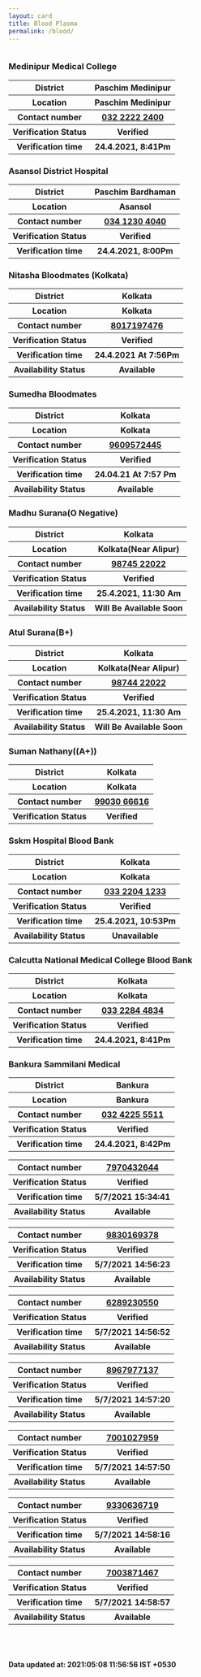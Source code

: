 ```yaml
---
layout: card
title: Blood Plasma
permalink: /blood/
---
```

<div class="row">
	<div class="column">
<div class="card">
<h3>Medinipur Medical College</h3>

<div class="info"><table>
<tr><th>District</th><th>Paschim Medinipur</th></tr>
<tr><th>Location</th><th>Paschim Medinipur</th></tr>
<tr><th>Contact number </th><th><a href="tel:032 2222 2400">032 2222 2400</a></th></tr>
<tr><th>Verification  Status</th><th>Verified</th></tr>
<tr><th>Verification time</th><th> 24.4.2021, 8:41Pm</th></tr>
</table></div></div>
<div class="card">
<h3>Asansol District Hospital</h3>

<div class="info"><table>
<tr><th>District</th><th>Paschim Bardhaman</th></tr>
<tr><th>Location</th><th>Asansol</th></tr>
<tr><th>Contact number </th><th><a href="tel:034 1230 4040">034 1230 4040</a></th></tr>
<tr><th>Verification  Status</th><th>Verified</th></tr>
<tr><th>Verification time</th><th>24.4.2021, 8:00Pm</th></tr>
</table></div></div>
<div class="card">
<h3>Nitasha Bloodmates (Kolkata)</h3>

<div class="info"><table>
<tr><th>District</th><th>Kolkata</th></tr>
<tr><th>Location</th><th>Kolkata </th></tr>
<tr><th>Contact number </th><th><a href="tel:8017197476">8017197476</a></th></tr>
<tr><th>Verification  Status</th><th>Verified</th></tr>
<tr><th>Verification time</th><th> 24.4.2021  At 7:56Pm</th></tr>
<tr><th>Availability Status</th><th>Available</th></tr>
</table></div></div>
<div class="card">
<h3>Sumedha
Bloodmates</h3>

<div class="info"><table>
<tr><th>District</th><th>Kolkata</th></tr>
<tr><th>Location</th><th>Kolkata </th></tr>
<tr><th>Contact number </th><th><a href="tel:9609572445">9609572445</a></th></tr>
<tr><th>Verification  Status</th><th>Verified</th></tr>
<tr><th>Verification time</th><th>24.04.21 At 7:57 Pm</th></tr>
<tr><th>Availability Status</th><th>Available</th></tr>
</table></div></div>
<div class="card">
<h3>Madhu Surana(O Negative)</h3>

<div class="info"><table>
<tr><th>District</th><th>Kolkata</th></tr>
<tr><th>Location</th><th>Kolkata(Near Alipur)</th></tr>
<tr><th>Contact number </th><th><a href="tel:98745 22022">98745 22022</a></th></tr>
<tr><th>Verification  Status</th><th>Verified</th></tr>
<tr><th>Verification time</th><th>25.4.2021, 11:30 Am</th></tr>
<tr><th>Availability Status</th><th>Will Be Available Soon</th></tr>
</table></div></div>
<div class="card">
<h3>Atul Surana(B+)</h3>

<div class="info"><table>
<tr><th>District</th><th>Kolkata</th></tr>
<tr><th>Location</th><th>Kolkata(Near Alipur)</th></tr>
<tr><th>Contact number </th><th><a href="tel:98744 22022">98744 22022</a></th></tr>
<tr><th>Verification  Status</th><th>Verified</th></tr>
<tr><th>Verification time</th><th>25.4.2021, 11:30 Am</th></tr>
<tr><th>Availability Status</th><th>Will Be Available Soon</th></tr>
</table></div></div>
<div class="card">
<h3>Suman Nathany((A+))</h3>

<div class="info"><table>
<tr><th>District</th><th>Kolkata</th></tr>
<tr><th>Location</th><th>Kolkata</th></tr>
<tr><th>Contact number </th><th><a href="tel:99030 66616">99030 66616</a></th></tr>
<tr><th>Verification  Status</th><th>Verified</th></tr>
</table></div></div>
<div class="card">
<h3>Sskm Hospital Blood Bank</h3>

<div class="info"><table>
<tr><th>District</th><th>Kolkata</th></tr>
<tr><th>Location</th><th>Kolkata </th></tr>
<tr><th>Contact number </th><th><a href="tel:033 2204 1233">033 2204 1233</a></th></tr>
<tr><th>Verification  Status</th><th>Verified</th></tr>
<tr><th>Verification time</th><th>25.4.2021, 10:53Pm</th></tr>
<tr><th>Availability Status</th><th>Unavailable</th></tr>
</table></div></div>
<div class="card">
<h3>Calcutta National Medical College Blood Bank</h3>

<div class="info"><table>
<tr><th>District</th><th>Kolkata</th></tr>
<tr><th>Location</th><th>Kolkata </th></tr>
<tr><th>Contact number </th><th><a href="tel:033 2284 4834">033 2284 4834</a></th></tr>
<tr><th>Verification  Status</th><th>Verified</th></tr>
<tr><th>Verification time</th><th> 24.4.2021, 8:41Pm</th></tr>
</table></div></div>
<div class="card">
<h3>Bankura Sammilani Medical</h3>

<div class="info"><table>
<tr><th>District</th><th>Bankura</th></tr>
<tr><th>Location</th><th>Bankura</th></tr>
<tr><th>Contact number </th><th><a href="tel:032 4225 5511">032 4225 5511</a></th></tr>
<tr><th>Verification  Status</th><th>Verified</th></tr>
<tr><th>Verification time</th><th>24.4.2021, 8:42Pm</th></tr>
</table></div></div>
<div class="card">
<div class="info"><table>
<tr><th>Contact number </th><th><a href="tel:7970432644">7970432644</a></th></tr>
<tr><th>Verification  Status</th><th>Verified</th></tr>
<tr><th>Verification time</th><th>5/7/2021 15:34:41</th></tr>
<tr><th>Availability Status</th><th>Available</th></tr>
</table></div></div>
<div class="card">
<div class="info"><table>
<tr><th>Contact number </th><th><a href="tel:9830169378">9830169378</a></th></tr>
<tr><th>Verification  Status</th><th>Verified</th></tr>
<tr><th>Verification time</th><th>5/7/2021 14:56:23</th></tr>
<tr><th>Availability Status</th><th>Available</th></tr>
</table></div></div>
<div class="card">
<div class="info"><table>
<tr><th>Contact number </th><th><a href="tel:6289230550">6289230550</a></th></tr>
<tr><th>Verification  Status</th><th>Verified</th></tr>
<tr><th>Verification time</th><th>5/7/2021 14:56:52</th></tr>
<tr><th>Availability Status</th><th>Available</th></tr>
</table></div></div>
<div class="card">
<div class="info"><table>
<tr><th>Contact number </th><th><a href="tel:8967977137">8967977137</a></th></tr>
<tr><th>Verification  Status</th><th>Verified</th></tr>
<tr><th>Verification time</th><th>5/7/2021 14:57:20</th></tr>
<tr><th>Availability Status</th><th>Available</th></tr>
</table></div></div>
<div class="card">
<div class="info"><table>
<tr><th>Contact number </th><th><a href="tel:7001027959">7001027959</a></th></tr>
<tr><th>Verification  Status</th><th>Verified</th></tr>
<tr><th>Verification time</th><th>5/7/2021 14:57:50</th></tr>
<tr><th>Availability Status</th><th>Available</th></tr>
</table></div></div>
<div class="card">
<div class="info"><table>
<tr><th>Contact number </th><th><a href="tel:9330636719">9330636719</a></th></tr>
<tr><th>Verification  Status</th><th>Verified</th></tr>
<tr><th>Verification time</th><th>5/7/2021 14:58:16</th></tr>
<tr><th>Availability Status</th><th>Available</th></tr>
</table></div></div>
<div class="card">
<div class="info"><table>
<tr><th>Contact number </th><th><a href="tel:7003871467">7003871467</a></th></tr>
<tr><th>Verification  Status</th><th>Verified</th></tr>
<tr><th>Verification time</th><th>5/7/2021 14:58:57</th></tr>
<tr><th>Availability Status</th><th>Available</th></tr>
</table></div></div>
</div>
</div> <br><br>
<h4> Data updated at: 2021:05:08 11:56:56 IST +0530 </h4>